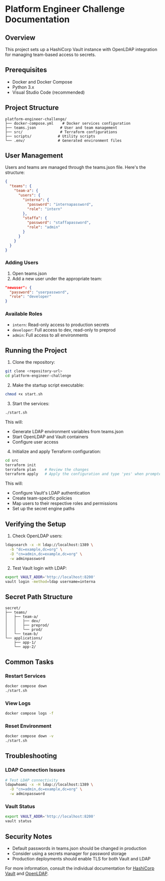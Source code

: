 # Platform Engineer Challenge Documentation

## Overview
This project sets up a HashiCorp Vault instance with OpenLDAP integration for managing team-based access to secrets.

## Prerequisites
- Docker and Docker Compose
- Python 3.x
- Visual Studio Code (recommended)

## Project Structure
```
platform-engineer-challenge/
├── docker-compose.yml    # Docker services configuration
├── teams.json           # User and team management
├── src/                 # Terraform configurations
├── scripts/            # Utility scripts
└── .env/               # Generated environment files
```

## User Management
Users and teams are managed through the teams.json file. Here's the structure:

````json
{
  "teams": {
    "team-a": {
      "users": {
        "interna": {
          "password": "internapassword",
          "role": "intern"
        },
        "staffa": {
          "password": "staffapassword",
          "role": "admin"
        }
      }
    }
  }
}
````

### Adding Users
1. Open teams.json
2. Add a new user under the appropriate team:
```json
"newuser": {
  "password": "userpassword",
  "role": "developer"
}
```

### Available Roles
- `intern`: Read-only access to production secrets
- `developer`: Full access to dev, read-only to preprod
- `admin`: Full access to all environments

## Running the Project

1. Clone the repository:
```bash
git clone <repository-url>
cd platform-engineer-challenge
```

2. Make the startup script executable:
```bash
chmod +x start.sh
```

3. Start the services:
```bash
./start.sh
```

This will:
- Generate LDAP environment variables from teams.json
- Start OpenLDAP and Vault containers
- Configure user access

4. Initialize and apply Terraform configuration:
```bash
cd src
terraform init
terraform plan    # Review the changes
terraform apply   # Apply the configuration and type 'yes' when prompted
```

This will:
- Configure Vault's LDAP authentication
- Create team-specific policies
- Map users to their respective roles and permissions
- Set up the secret engine paths

## Verifying the Setup

1. Check OpenLDAP users:
```bash
ldapsearch -x -H ldap://localhost:1389 \
  -b "dc=example,dc=org" \
  -D "cn=admin,dc=example,dc=org" \
  -w adminpassword
```

2. Test Vault login with LDAP:
```bash
export VAULT_ADDR='http://localhost:8200'
vault login -method=ldap username=interna
```

## Secret Path Structure
```
secret/
├── teams/
│   ├── team-a/
│   │   ├── dev/
│   │   ├── preprod/
│   │   └── prod/
│   └── team-b/
└── applications/
    ├── app-1/
    └── app-2/
```

## Common Tasks

### Restart Services
```bash
docker compose down
./start.sh
```

### View Logs
```bash
docker compose logs -f
```

### Reset Environment
```bash
docker compose down -v
./start.sh
```

## Troubleshooting

### LDAP Connection Issues
```bash
# Test LDAP connectivity
ldapwhoami -x -H ldap://localhost:1389 \
  -D "cn=admin,dc=example,dc=org" \
  -w adminpassword
```

### Vault Status
```bash
export VAULT_ADDR='http://localhost:8200'
vault status
```

## Security Notes
- Default passwords in teams.json should be changed in production
- Consider using a secrets manager for password storage
- Production deployments should enable TLS for both Vault and LDAP

For more information, consult the individual documentation for [HashiCorp Vault](https://www.vaultproject.io/docs) and [OpenLDAP](https://www.openldap.org/doc/).